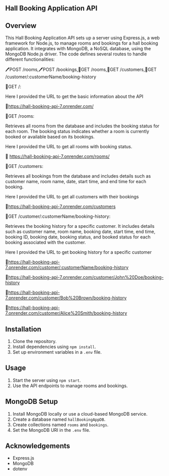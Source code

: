 ## Hall Booking Application API

## Overview
This Hall Booking Application API sets up a server using Express.js, a web framework for Node.js, to manage rooms and bookings for a hall booking application. It integrates with MongoDB, a NoSQL database, using the MongoDB Node.js driver. The code defines several routes to handle different functionalities:

🖊️POST /rooms,🖊️POST /bookings,📖GET /rooms,📖GET /customers,📖GET /customer/:customerName/booking-history

📖GET /:

Here I provided the URL to get the basic information about the API

🔗https://hall-booking-api-7.onrender.com/

📖GET /rooms:

Retrieves all rooms from the database and includes the booking status for each room. The booking status indicates whether a room is currently booked or available based on its bookings.

Here I provided the URL to get all rooms with booking status.

🔗 https://hall-booking-api-7.onrender.com/rooms/

📖GET /customers:

Retrieves all bookings from the database and includes details such as customer name, room name, date, start time, and end time for each booking.

Here I provided the URL to  get all customers with their bookings 

🔗https://hall-booking-api-7.onrender.com/customers

📖GET /customer/:customerName/booking-history:

Retrieves the booking history for a specific customer. It includes details such as customer name, room name, booking date, start time, end time, booking ID, booking date, booking status, and booked status for each booking associated with the customer.

Here I provided the URL to get booking history for a specific customer

🔗https://hall-booking-api-7.onrender.com/customer/:customerName/booking-history

🔗https://hall-booking-api-7.onrender.com/customer/John%20Doe/booking-history

🔗https://hall-booking-api-7.onrender.com/customer/Bob%20Brown/booking-history

🔗https://hall-booking-api-7.onrender.com/customer/Alice%20Smith/booking-history

## Installation
1. Clone the repository.
2. Install dependencies using `npm install`.
3. Set up environment variables in a `.env` file.

## Usage
1. Start the server using `npm start`.
2. Use the API endpoints to manage rooms and bookings.

## MongoDB Setup
1. Install MongoDB locally or use a cloud-based MongoDB service.
2. Create a database named `hallBookingAppDB`.
3. Create collections named `rooms` and `bookings`.
4. Set the MongoDB URI in the `.env` file.

## Acknowledgements
- Express.js
- MongoDB
- dotenv
